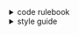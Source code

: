 <details>
<summary>code rulebook</summary>


### I: Implicit contracts: Guarantee/Assume type hints

- For Functions
  - **Arguments**: All function arguments must be type hinted.
    - **Passing the correct type** in arguments is **caller responsibility**:
    - **Guarantee in call** and **assume in definition**: Passsed argument conform to type hint 
  - **Returns**: Functions must either return the type they hint at or raise an Error (Returning and raising are mutually exclusive). 
    - **Returning the correct type** , assuming arguments are of the correct type, **is callee responsbility**: 
    - **Guarantee in every function definition** and **assume in function call**: Function returns object of the hinted type or raises Exception
    - All functions returns must be type labeled if they return anything but None; Functions without a type hint are implictiyl assumed to return None
- For classes
	- All class attributes must be type hinted. Init must guarantee fulfilling the type hints after init finish and that type guaranteed must be upheld at any point after
	- Inherited attributes and methods implicitly inherit their type hints and are not type hinted explicitly
	- **Guarantee after init complete** and **assume at any point after init complete**: Class attributes conform to init type hint


### II: Naming
- Stick to pythonic case and spacing conventions (see also: [python-naming-convention](https://github.com/naming-convention/naming-convention-guides/tree/master/python):
  - source files: lowercase w/ snake_case, 
  - functions:  lowercase w/ snake_case; use verbs
  - classes: everything else: CamelCase; use nouns
- Functions that return something are of the format `get_[object]` or if the function initializes and returns the object `create_[object]`, `make_[object]` or `retrieve_[object]`
- Names are searchable and distinguishable, so let word trees differ by prefix not by suffix
- Plural perfererentially as `object_list`, not `objects`; get_elements() and get_element() both being defined is a recipe for disaster
- Hungarian notations is only used when the object appears as several types throughout the program

### III: Vertical arrangment

- Wherever possible, modules are arranged so that dependency/reference relation (y depends on x) points downward i.e. if y depends on x then  x is placed below y
- I.e.: Highest level modules/submodules first then the methods they depend on below; In doing so also, minimize the vertical distance between modules
- Apply self both for text within a file and files within a directory

### IV: Imports

- Style
```
from .this_file import that_class ## Intra source-dir imports
from [module] import that_class   ## Inter source-dir imports using __init__
```
This requires making use of init files to specify which objects from the module to expose

- **import consolidation**: Consolidate imports from a single module in a single line if possible
- **hierarchical stacking**: Source directories are stacked by importing everything:
```
from [source_dir1] import *
from [source_dir2] import *
```
- **ordering**: First import stdlib/pypi packages, then own code arranged by how far away nearest common ancestor

### V: Size rules
- **kwargs only**: Pass arguments only by keyword
- **minimal nesting**: Max indentation level === 3 
- **small directories**: Each dir ideally contains only 2-4 files/folders; max 5 files/folders
- **short files**: Max ~200 loc, Ideally < 120 loc
- **short functions**: Max ~30 loc, ideally <= 15 loc; Ideally <= 2 args, max ~ 5 args
- **commit messges**: ~ 5 words

</details>

<details>
<summary>style guide</summary> 

### Architecture
- Decide conciously what constitutes the **interface(API)** and the **implementation** of your modules and seperate them well i.e. seperate the "What?" from the "How?"
	- **Loose coupling**: Under the constraint of supplying the intended functionality, the module API should be as minimal as possible
	- **Minimal exposure**": Don't expose what you don't need for the functionality; Attributes and methods not part of the interface should be hidden i.e. of the form `_attribute`
- Sometimes variables like Settings are needed throughout the entire project. This is only allowed in the form of immutable Singletons:
	- The variables must be bundled into a Singletons object ([singleton pattern](https://refactoring.guru/design-patterns/singleton/python/example))
	- The singleton is initialized once by passed arguments or some default behaviour and then never changed
- **Hierarchy of abstractions**: Organize the program into a hierachy of levels of abstraction, follwing a **stepdown rule**: Each function is ideally composed only of statements from the next lower level of ab>
Mixing levels of abstraction should be avoided whenever possible


### Checkpointing
- Tests

</details>

